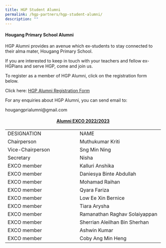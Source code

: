 ```yaml
---
title: HGP Student Alumni
permalink: /hgp-partners/hgp-student-alumni/
description: ""
---
```

<h4><strong>Hougang Primary School Alumni</strong></h4>
<p>HGP Alumni provides an avenue which ex-students to stay connected to their alma mater, Hougang Primary School.</p>
<p>If you are interested to keep in touch with your teachers and fellow ex-HGPians and serve HGP, come and join us.</p>
<p>To register as a member of HGP Alumni, click on the registration form below.</p>
<p>Click here:&nbsp;<a href="https://forms.gle/Hdv5pi8VwPFChGTj7">HGP Alumni Registration Form</a></p>
<p>For any enquiries about HGP Alumni, you can send email to:</p>
<p>hougangprialumni@gmail.com</p>
<h4 style="text-align: center;"><strong><u><span lang="EN-SG">Alumni EXCO 2022/2023</span></u></strong></h4>
<table width="501">
<tbody>
<tr>
<td width="229">DESIGNATION</td>
<td width="272">NAME</td>
</tr>
<tr>
<td width="229">Chairperson</td>
<td width="272">Muthukumar Kriti</td>
</tr>
<tr>
<td width="229">Vice-Chairperson</td>
<td width="272">Sng Min Ning</td>
</tr>
<tr>
<td width="229">Secretary</td>
<td width="272">Nisha</td>
</tr>
<tr>
<td width="229">EXCO member</td>
<td width="272">Kalluri Anshika</td>
</tr>
<tr>
<td width="229">EXCO member</td>
<td width="272">Daniesya Binte Abdullah</td>
</tr>
<tr>
<td width="229">EXCO member</td>
<td width="272">Mohamad Raihan</td>
</tr>
<tr>
<td width="229">EXCO member</td>
<td width="272">Qyara Fariza</td>
</tr>
<tr>
<td width="229">EXCO member</td>
<td width="272">Low Ee Xin Bernice</td>
</tr>
<tr>
<td width="229">EXCO member</td>
<td width="272">Tiara Arysha</td>
</tr>
<tr>
<td width="229">EXCO member</td>
<td width="272">Ramanathan Raghav Solaiyappan</td>
</tr>
<tr>
<td width="229">EXCO member</td>
<td width="272">Sherrian Aleilhan Bin Sherhan</td>
</tr>
<tr>
<td width="229">EXCO member</td>
<td width="272">Ashwin Kumar</td>
</tr>
<tr>
<td width="229">EXCO member</td>
<td width="272">Coby Ang Min Heng</td>
</tr>
</tbody>
</table>